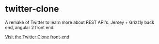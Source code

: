 # twitter-clone
A remake of Twitter to learn more about REST API's. Jersey + Grizzly back end, angular 2 front end.

[Visit the Twitter Clone front-end](https://github.com/gerryfletch/twitter-clone-front)
